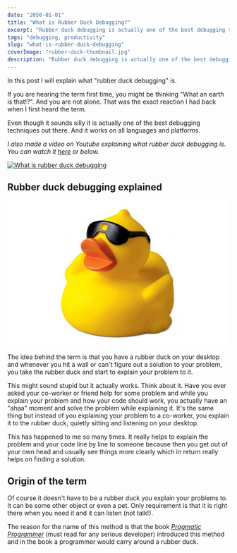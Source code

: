 ```yaml
---
date: "2050-01-01"
title: "What is Rubber Duck Debugging?"
excerpt: "Rubber duck debugging is actually one of the best debugging techniques out there. And it works on all languages and platforms."
tags: "debugging, productivity"
slug: "what-is-rubber-duck-debugging"
coverImage: "rubber-duck-thumbnail.jpg"
description: "Rubber duck debugging is actually one of the best debugging techniques out there. And it works on all languages and platforms."
---
```


In this post I will explain what "rubber duck debugging" is.

If you are hearing the term first time, you might be thinking "What an earth is that!?". And you are not alone. That was the exact reaction I had back when I first heard the term.

Even though it sounds silly it is actually one of the best debugging techniques out there. And it works on all languages and platforms.

_I also made a video on Youtube explaining what rubber duck debugging is. You can watch it [here](https://www.youtube.com/watch?v=ugegu6lSWaY) or below._

[![What is rubber duck debugging](http://img.youtube.com/vi/ugegu6lSWaY/0.jpg)](http://www.youtube.com/watch?v=ugegu6lSWaY)

## Rubber duck debugging explained

![rubber duck debugging](./images/rubber-duck-sunglasses.jpg)

The idea behind the term is that you have a rubber duck on your desktop and whenever you hit a wall or can't figure out a solution to your problem, you take the rubber duck and start to explain your problem to it.

This might sound stupid but it actually works. Think about it. Have you ever asked your co-worker or friend help for some problem and while you explain your problem and how your code should work, you actually have an "ahaa" moment and solve the problem while explaining it. It's the same thing but instead of you explaining your problem to a co-worker, you explain it to the rubber duck, quietly sitting and listening on your desktop.

This has happened to me so many times. It really helps to explain the problem and your code line by line to someone because then you get out of your own head and usually see things more clearly which in return really helps on finding a solution.

## Origin of the term

Of course it doesn't have to be a rubber duck you explain your problems to. It can be some other object or even a pet. Only requirement is that it is right there when you need it and it can listen (not talk!).

The reason for the name of this method is that the book _[Pragmatic Programmer](https://amzn.to/3a7WJZN)_ (must read for any serious developer) introduced this method and in the book a programmer would carry around a rubber duck.
